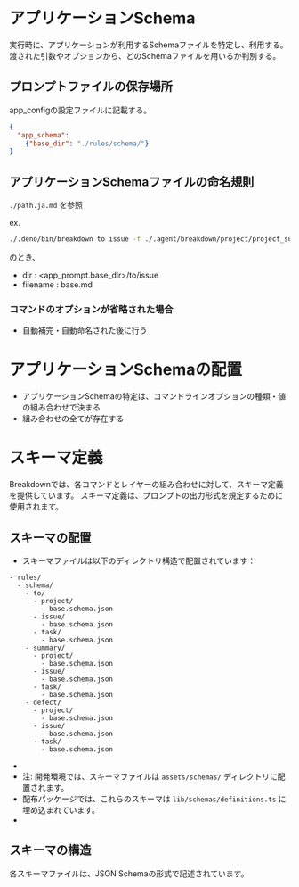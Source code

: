 # アプリケーションSchema
実行時に、アプリケーションが利用するSchemaファイルを特定し、利用する。
渡された引数やオプションから、どのSchemaファイルを用いるか判別する。

## プロンプトファイルの保存場所
app_configの設定ファイルに記載する。
```json
{
  "app_schema":
    {"base_dir": "./rules/schema/"}
}
```

## アプリケーションSchemaファイルの命名規則
`./path.ja.md` を参照

ex.
```bash
./.deno/bin/breakdown to issue -f ./.agent/breakdown/project/project_summary.md -o 
```
のとき、
- dir : <app_prompt.base_dir>/to/issue
- filename : base.md

### コマンドのオプションが省略された場合
- 自動補完・自動命名された後に行う

# アプリケーションSchemaの配置
- アプリケーションSchemaの特定は、コマンドラインオプションの種類・値の組み合わせで決まる
- 組み合わせの全てが存在する

# スキーマ定義

Breakdownでは、各コマンドとレイヤーの組み合わせに対して、スキーマ定義を提供しています。
スキーマ定義は、プロンプトの出力形式を規定するために使用されます。

## スキーマの配置

- スキーマファイルは以下のディレクトリ構造で配置されています：

```
- rules/
  - schema/
    - to/
      - project/
        - base.schema.json
      - issue/
        - base.schema.json
      - task/
        - base.schema.json
    - summary/
      - project/
        - base.schema.json
      - issue/
        - base.schema.json
      - task/
        - base.schema.json
    - defect/
      - project/
        - base.schema.json
      - issue/
        - base.schema.json
      - task/
        - base.schema.json
```

+
+ 注: 開発環境では、スキーマファイルは `assets/schemas/` ディレクトリに配置されます。
+ 配布パッケージでは、これらのスキーマは `lib/schemas/definitions.ts` に埋め込まれています。
+

## スキーマの構造

各スキーマファイルは、JSON Schemaの形式で記述されています。


